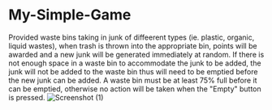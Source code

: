 # My-Simple-Game

Provided waste bins taking in junk of diffeerent types (ie. plastic, organic, liquid wastes), when trash is thrown into the appropriate bin, points will be awarded and a new junk will be generated immediately at random. If there is not enough space in a waste bin to accommodate the junk to be added, the junk will not be added to the waste bin thus will need to be emptied before the new junk can be added. A waste bin must be at least 75% full before it can be emptied, otherwise no action will be taken when the "Empty" button is pressed.
![Screenshot (1)](https://github.com/honest1320/Waste-Sorting-Game/assets/63172797/c32ef00b-8361-4d00-8785-7d5cdd39b156)
